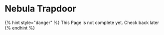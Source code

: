 # Nebula Trapdoor

{% hint style="danger" %}
This Page is not complete yet. Check back later
{% endhint %}

